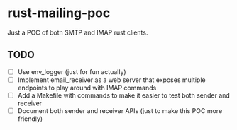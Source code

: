 # rust-mailing-poc

Just a POC of both SMTP and IMAP rust clients.

## TODO

- [ ] Use env_logger (just for fun actually)
- [ ] Implement email_receiver as a web server that exposes multiple endpoints to play around with IMAP commands
- [ ] Add a Makefile with commands to make it easier to test both sender and receiver
- [ ] Document both sender and receiver APIs (just to make this POC more friendly)
